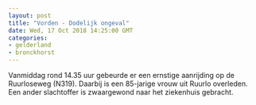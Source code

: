 ```yaml
---
layout: post
title: "Vorden - Dodelijk ongeval"
date: Wed, 17 Oct 2018 14:25:00 GMT
categories: 
- gelderland 
- bronckhorst 
---
```


Vanmiddag rond 14.35 uur gebeurde er een ernstige aanrijding op de Ruurloseweg (N319). Daarbij is een 85-jarige vrouw uit Ruurlo overleden. Een ander slachtoffer is zwaargewond naar het ziekenhuis gebracht.
